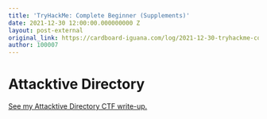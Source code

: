 ```yaml
---
title: 'TryHackMe: Complete Beginner (Supplements)'
date: 2021-12-30 12:00:00.000000000 Z
layout: post-external
original_link: https://cardboard-iguana.com/log/2021-12-30-tryhackme-complete-beginner-supplements.html
author: 100007
---
```


# Attacktive Directory

[See my Attacktive Directory CTF write-up.](https://cardboard-iguana.com/notes/tryhackme-attacktive-directory.html)

